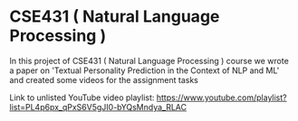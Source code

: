 # CSE431 ( Natural Language Processing )

In this project of CSE431 ( Natural Language Processing ) course we wrote a paper on 'Textual Personality Prediction in the Context of NLP and ML' and created some videos for the assignment tasks

Link to unlisted YouTube video playlist: https://www.youtube.com/playlist?list=PL4p6px_qPxS6V5gJI0-bYQsMndya_RLAC


